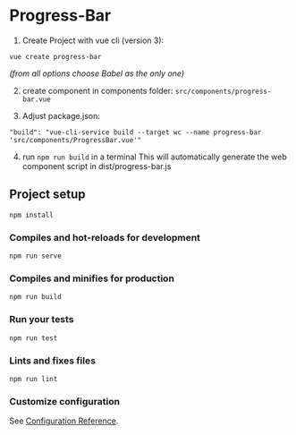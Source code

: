 # Progress-Bar
1. Create Project with vue cli (version 3):
```
vue create progress-bar
```

*(from all options choose Babel as the only one)*

2. create component in components folder: `src/components/progress-bar.vue`

3. Adjust package.json:
```
"build": "vue-cli-service build --target wc --name progress-bar  'src/components/ProgressBar.vue'"
```
4. run `npm run build` in a terminal
This will automatically generate the web component script in dist/progress-bar.js


## Project setup
```
npm install
```

### Compiles and hot-reloads for development
```
npm run serve
```

### Compiles and minifies for production
```
npm run build
```

### Run your tests
```
npm run test
```

### Lints and fixes files
```
npm run lint
```

### Customize configuration
See [Configuration Reference](https://cli.vuejs.org/config/).
